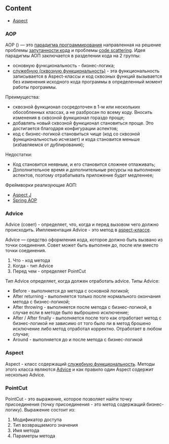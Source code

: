 ## Content

* [Aspect](#aspect)


### AOP
AOP () — это [парадигма программирования](/index.md#paradigm-programming) направленная на решение проблемы [запутанности кода](/index.md#code-tangling) и проблемы [code scattering](/index.md#code-scattering). Идея парадигмы АОП заключается в разделении кода на 2 группы:
* основную функциональность - бизнес-логика;
* [служебную (сквозную функциональность)](/index.md#cross-cutting-concern) - эта функциональность записывается в Aspect-классы и код сквозных функций вызывается без изменения исходного кода программы в определенный момент работы программы.

Преимущества:
* сквозной функционал сосредоточен в 1-м или нескольких обособленных классах, а не разбросан по всему коду. Вносить изменения в сквозной функционал гораздо проще;
* добавлять новый сквозной функционал становиться проще. Это достигается благодаря конфигурации аспектов;
* код с бизнес-логикой становиться чище (код со сквозной функциональностью исчезает) и кода становится меньше (избавляемся от дублирования);

Недостатки:
* Код становится неявным, и его становится сложнее отлаживать;
* Дополнительное время и дополнительные ресурсы на выполнение аспектов, поэтому отрабатывать приложение будет медленнее;

Фреймворки реализующие АОП:
* [Aspect J](/java/java-AspectJ.md)
* [Spring AOP](/java-spring/java-spring-AOP.md)

### Advice
Advice (совет) - определяет, что, когда и перед вызовом чего должно происходить. Имплементация Advice - это метод в [aspect-классе](#aspect). 

Advice — средство оформления кода, которое должно быть вызвано из точки соединения. Совет может быть выполнен до, после или вместо точки соединения.

1. Что - код метода
2. Когда - тип Advice
3. Перед чем - определяет PointCut

Тип Advice определяет, когда должен отработать advice. Типы Advice:
* Before - выполняется до метода с основной логикой;
* After returning - выполняется только после нормального окончания метода с бизнес-логикой;
* After throwing - выполняется после метода с бизнес-логикой, в случае если в методе было выброшено исключение;
* After / After finally - выполняется после того как отработает метод с бизнес-логикой не зависимо от того было ли в метод брошено исключение либо метод отработал корректно. Отработает в любом случае;
* Around - выполняется до и после метода с бизнес-логикой

### Aspect
Aspect - класс содержащий [служебную функциональность](/index.md#cross-cutting-concern). Методы этого класса являются [Advice](#advice) и как правило один Aspect содержит несколько Advice.

### PointCut
PointCut - это выражение, которое позволяет найти точку присоединения (точку присоединения - это метод содержащий бизнес-логику). Выражение состоит из:
1. Модификатор доступа
2. Тип возвращаемого значения
3. Имя метода
4. Параметры метода
